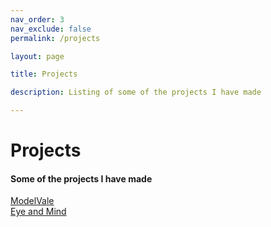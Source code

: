 ```yaml
---
nav_order: 3
nav_exclude: false
permalink: /projects

layout: page

title: Projects

description: Listing of some of the projects I have made

---
```


# Projects
#### Some of the projects I have made

[ModelVale](/ModelVale)  
[Eye and Mind](/eyeandmind)
